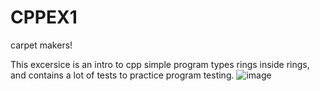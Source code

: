 # CPPEX1
carpet makers!


This excersice is an intro to cpp simple program types rings inside rings, and contains a lot of tests to practice program testing.
![image](https://user-images.githubusercontent.com/82415308/157621903-39c16dfd-bd0b-4913-a4ad-d3244e6dc84d.png)


